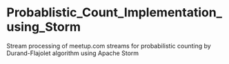 # Probablistic_Count_Implementation_using_Storm
Stream processing of meetup.com streams for probabilistic counting by Durand-Flajolet algorithm using Apache Storm
